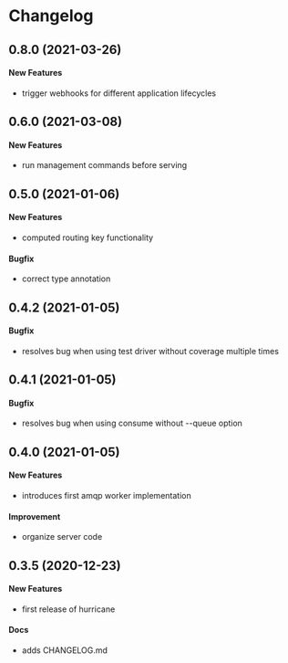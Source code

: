 # Changelog

## 0.8.0 (2021-03-26)

#### New Features

* trigger webhooks for different application lifecycles


## 0.6.0 (2021-03-08)

#### New Features

* run management commands before serving

## 0.5.0 (2021-01-06)

#### New Features

* computed routing key functionality

#### Bugfix

* correct type annotation

## 0.4.2 (2021-01-05)

#### Bugfix

* resolves bug when using test driver without coverage multiple times

## 0.4.1 (2021-01-05)

#### Bugfix

* resolves bug when using consume without --queue option

## 0.4.0 (2021-01-05)

#### New Features

* introduces first amqp worker implementation

#### Improvement

* organize server code

## 0.3.5 (2020-12-23)

#### New Features

* first release of hurricane
#### Docs

* adds CHANGELOG.md
